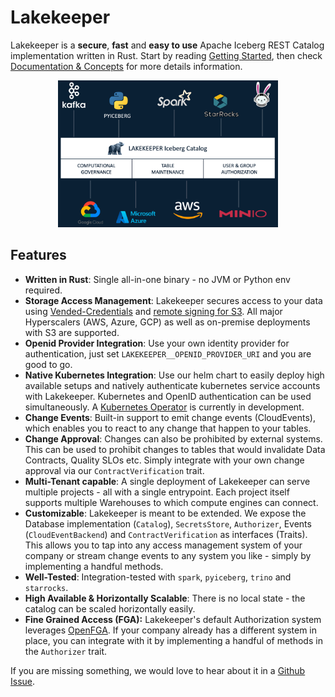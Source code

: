 # Lakekeeper

Lakekeeper is a **secure**, **fast** and **easy to use** Apache Iceberg REST Catalog implementation written in Rust.
Start by reading [Getting Started](getting-started.md), then check [Documentation & Concepts](../docs/nightly/entities/) for more details information.

<p align="center">
<img src="./assets/Lakekeeper-Overview.png" width="70%">
</p>

## Features

- **Written in Rust**: Single all-in-one binary - no JVM or Python env required.
- **Storage Access Management**: Lakekeeper secures access to your data using [Vended-Credentials](ToDo) and [remote signing for S3](ToDo). All major Hyperscalers (AWS, Azure, GCP) as well as on-premise deployments with S3 are supported.
- **Openid Provider Integration**: Use your own identity provider for authentication, just set `LAKEKEEPER__OPENID_PROVIDER_URI` and you are good to go.
- **Native Kubernetes Integration**: Use our helm chart to easily deploy high available setups and natively authenticate kubernetes service accounts with Lakekeeper. Kubernetes and OpenID authentication can be used simultaneously. A [Kubernetes Operator](https://github.com/lakekeeper/lakekeeper-operator) is currently in development.
- **Change Events**: Built-in support to emit change events (CloudEvents), which enables you to react to any change that happen to your tables.
- **Change Approval**: Changes can also be prohibited by external systems. This can be used to prohibit changes to tables that would invalidate Data Contracts, Quality SLOs etc. Simply integrate with your own change approval via our `ContractVerification` trait.
- **Multi-Tenant capable**: A single deployment of Lakekeeper can serve multiple projects - all with a single entrypoint. Each project itself supports multiple Warehouses to which compute engines can connect.
- **Customizable**: Lakekeeper is meant to be extended. We expose the Database implementation (`Catalog`), `SecretsStore`, `Authorizer`, Events (`CloudEventBackend`) and `ContractVerification` as interfaces (Traits). This allows you to tap into any access management system of your company or stream change events to any system you like - simply by implementing a handful methods.
- **Well-Tested**: Integration-tested with `spark`, `pyiceberg`, `trino` and `starrocks`.
- **High Available & Horizontally Scalable**: There is no local state - the catalog can be scaled horizontally easily.
- **Fine Grained Access (FGA):** Lakekeeper's default Authorization system leverages [OpenFGA](https://openfga.dev/). If your company already has a different system in place, you can integrate with it by implementing a handful of methods in the `Authorizer` trait.

If you are missing something, we would love to hear about it in a [Github Issue](https://github.com/lakekeeper/lakekeeper/issues/new).
